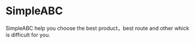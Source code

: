 # SimpleABC
SimpleABC help you choose the best product，best route and other whick is difficult for you.
